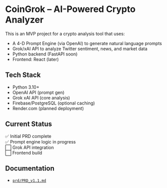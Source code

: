 # CoinGrok – AI-Powered Crypto Analyzer

This is an MVP project for a crypto analysis tool that uses:
- A 4-D Prompt Engine (via OpenAI) to generate natural language prompts
- Grok/xAI API to analyze Twitter sentiment, news, and market data
- Python backend (FastAPI soon)
- Frontend: React (later)

## Tech Stack
- Python 3.10+
- OpenAI API (prompt gen)
- Grok xAI API (core analysis)
- Firebase/PostgreSQL (optional caching)
- Render.com (planned deployment)

## Current Status
✅ Initial PRD complete  
✅ Prompt engine logic in progress  
⬜ Grok API integration  
⬜ Frontend build

## Documentation
- [`prd/PRD_v1.1.md`](./prd/PRD_v1.1.md)
